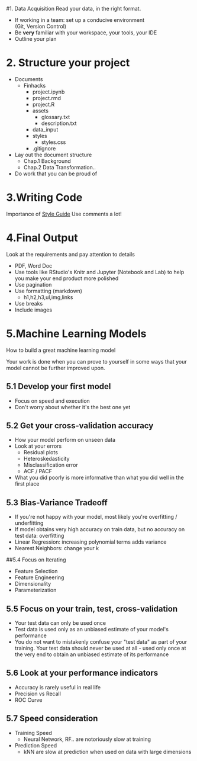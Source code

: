 #1. Data Acquisition
Read your data, in the right format.  
- If working in a team: set up a conducive environment  
(Git, Version Control)  
- Be **very** familiar with your workspace, your tools, your IDE  
- Outline your plan  

# 2. Structure your project
* Documents
  * Finhacks
    * project.ipynb
    * project.rmd
    * project.R
    * assets
      * glossary.txt
      * description.txt
    * data_input
    * styles
      * styles.css
    * .gitignore
* Lay out the document structure
  * Chap.1 Background
  * Chap.2 Data Transformation..
* Do work that you can be proud of  


# 3.Writing Code
Importance of [Style Guide](https://google.github.io/styleguide/Rguide.xml)
Use comments a lot!

# 4.Final Output
Look at the requirements and pay attention to details
- PDF, Word Doc
- Use tools like RStudio's Knitr and Jupyter (Notebook and Lab) to help you make your end product more polished
- Use pagination
- Use formatting (markdown)
  - h1,h2,h3,ul,img,links
- Use breaks
- Include images

# 5.Machine Learning Models  
How to build a great machine learning model

Your work is done when you can prove to yourself in some ways that your model cannot be further improved upon.

## 5.1 Develop your first model
- Focus on speed and execution  
- Don't worry about whether it's the best one yet

## 5.2 Get your cross-validation accuracy
- How your model perform on unseen data  
- Look at your errors
  - Residual plots
  - Heteroskedasticity
  - Misclassification error
  - ACF / PACF
- What you did poorly is more informative than what you did well in the first place  

## 5.3 Bias-Variance Tradeoff
- If you're not happy with your model, most likely you're overfitting / underfitting
- If model obtains very high accuracy on train data, but no accuracy on test data: overfitting  
- Linear Regression: increasing polynomial terms adds variance
- Nearest Neighbors: change your k

##5.4 Focus on Iterating
- Feature Selection  
- Feature Engineering  
- Dimensionality  
- Parameterization

## 5.5 Focus on your train, test, cross-validation
- Your test data can only be used once
- Test data is used only as an unbiased estimate of your model's performance  
- You do not want to mistakenly confuse your "test data" as part of your training. Your test data should never be used at all - used only once at the very end to obtain an unbiased estimate of its performance

## 5.6 Look at your performance indicators
- Accuracy is rarely useful in real life
- Precision vs Recall  
- ROC Curve  

## 5.7 Speed consideration
- Training Speed
  - Neural Network, RF.. are notoriously slow at training
- Prediction Speed
  - kNN are slow at prediction when used on data with large dimensions  


